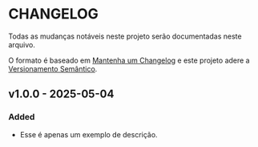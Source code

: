 # CHANGELOG

Todas as mudanças notáveis ​​neste projeto serão documentadas neste arquivo.

O formato é baseado em [Mantenha um Changelog](https://keepachangelog.com/pt-BR/1.1.0/)
e este projeto adere a [Versionamento Semântico](https://semver.org/lang/pt-BR/).

<!--
## [Unreleased] - yyyy-mm-dd

Here we write upgrading notes for brands. It's a team effort to make them as
straightforward as possible.

### Added

### Changed

### Fixed

### Breaking Changes
-->

## v1.0.0 - 2025-05-04

### Added
- Esse é apenas um exemplo de descrição.